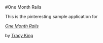 #One Month Rails

This is the pinteresting sample application for

[*One Month Rails*](http://onemonthrails.com)

by [Tracy King](girllearnstocode.blogspot.com)
